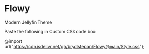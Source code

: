 # Flowy
Modern Jellyfin Theme



Paste the following in Custom CSS code box:

@import url("https://cdn.jsdelivr.net/gh/brydlstepan/Flowy@main/Style.css");

